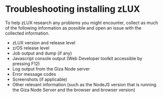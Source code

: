 # Troubleshooting installing zLUX

To help zLUX research any problems you might encounter, collect as much of the following information as possible and open an issue with the collected information.

 - zLUX version and release level
 - z/OS release level
 - Job output and dump (if any)
 - Javascript console output (Web Developer toolkit accessible by pressing F12)
 - Log output from the Giza Node server
 - Error message codes
 - Screenshots (if applicable)
 - Other relevant information (such as the NodeJS version that is running the Giza Node Server and the browser and browser version)
